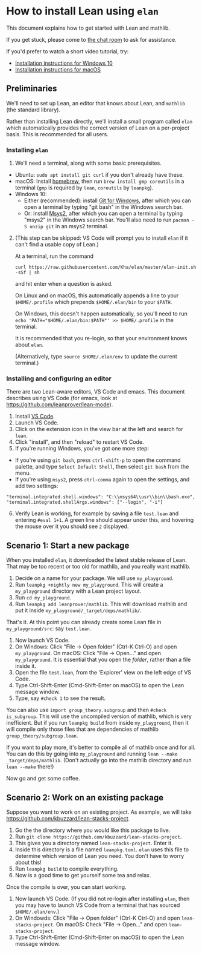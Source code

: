# How to install Lean using `elan`

This document explains how to get started with Lean and mathlib.

If you get stuck, please come to [the chat room](https://leanprover.zulipchat.com/) to ask for
assistance.

If you'd prefer to watch a short video tutorial, try:
* [Installation instructions for Windows 10](https://www.youtube.com/watch?v=2f_9Zetekd8)
* [Installation instructions for macOS](https://www.youtube.com/watch?v=k8U6YOK7c0M)

## Preliminaries

We'll need to set up Lean, an editor that knows about Lean, and `mathlib` (the standard library).

Rather than installing Lean directly, we'll install a small program called `elan` which
automatically provides the correct version of Lean on a per-project basis. This is recommended for
all users.

### Installing `elan`

1. We'll need a terminal, along with some basic prerequisites.
  * Ubuntu: `sudo apt install git curl` if you don't already have these.
  * macOS: Install [homebrew](https://brew.sh/), then run `brew install gmp coreutils` in a terminal
    (`gmp` is required by `lean`, `coreutils` by `leanpkg`).
  * Windows 10:
    * Either (recommended): install [Git for Windows](https://gitforwindows.org/), after which you
      can open a terminal by typing "git bash" in the Windows search bar.
    * Or: install [Msys2](https://www.msys2.org/), after which you can open a terminal by
      typing "msys2" in the Windows search bar. You'll also need to run `pacman -S unzip git` in
      an msys2 terminal.

2. (This step can be skipped: VS Code will prompt you to install `elan` if it can't find a
   usable copy of Lean.)

   At a terminal, run the command

   `curl https://raw.githubusercontent.com/Kha/elan/master/elan-init.sh -sSf | sh`

   and hit enter when a question is asked.

   On Linux and on macOS, this automatically appends a line to your `$HOME/.profile`
   which prepends `$HOME/.elan/bin` to your `$PATH`.

   On Windows, this doesn't happen automatically, so you'll need to run
   `echo 'PATH="$HOME/.elan/bin:$PATH"' >> $HOME/.profile` in the terminal.

   It is recommended that you re-login,
   so that your environment knows about `elan`.

   (Alternatively, type `source $HOME/.elan/env` to update the current terminal.)

### Installing and configuring an editor

There are two Lean-aware editors, VS Code and emacs.
This document describes using VS Code (for emacs, look at https://github.com/leanprover/lean-mode).

1. Install [VS Code](https://code.visualstudio.com/).
2. Launch VS Code.
3. Click on the extension icon in the view bar at the left
   and search for `lean`.
4. Click "install", and then "reload" to restart VS Code.
5. If you're running Windows, you've got one more step:
  * If you're using `git bash`, press `ctrl-shift-p` to open the command palette, and type
    `Select Default Shell`, then select `git bash` from the menu.
  * If you're using `msys2`, press `ctrl-comma` again to open the settings, and add two settings:
  ```
  "terminal.integrated.shell.windows": "C:\\msys64\\usr\\bin\\bash.exe",
  "terminal.integrated.shellArgs.windows": ["--login", "-i"]
  ```
6. Verify Lean is working, for example by saving a file `test.lean` and entering `#eval 1+1`.
   A green line should appear under this, and hovering the mouse over it you should see `2`
   displayed.

## Scenario 1: Start a new package

When you installed `elan`, it downloaded the latest stable release of Lean.
That may be too recent or too old for mathlib, and you really want mathlib.

1. Decide on a name for your package. We will use `my_playground`.
2. Run `leanpkg +nightly new my_playground`.
   This will create a `my_playground` directory with a Lean project layout.
3. Run `cd my_playground`.
4. Run `leanpkg add leanprover/mathlib`.
   This will download mathlib and put it inside `my_playground/_target/deps/mathlib/`.

That's it.
At this point you can already create some Lean file in `my_playground/src`:
say `test.lean`.

1. Now launch VS Code.
2. On Windows: Click "File -> Open folder" (Ctrl-K Ctrl-O) and open `my_playground`.
   On macOS: Click "File -> Open..." and open `my_playground`. It is essential that you open the *folder*, rather than a file inside it.
3. Open the file `test.lean`, from the 'Explorer' view on the left edge of VS Code.
4. Type Ctrl-Shift-Enter (Cmd-Shift-Enter on macOS) to open the Lean message window.
5. Type, say `#check 1` to see the result.

You can also use `import group_theory.subgroup` and then `#check is_subgroup`.
This will use the uncompiled version of mathlib, which is very inefficient.
But if you run `leanpkg build` from inside `my_playground`,
then it will compile only those files that are dependencies of
mathlib `group_theory/subgroup.lean`.

If you want to play more, it's better to compile all of mathlib
once and for all.
You can do this by going into `my_playground`
and running `lean --make _target/deps/mathlib`. (Don't actually go into the mathlib directory and
run `lean --make` there!)

Now go and get some coffee.

## Scenario 2: Work on an existing package

Suppose you want to work on an existing project.
As example, we will take https://github.com/kbuzzard/lean-stacks-project.

1. Go the the directory where you would like this package to live.
2. Run `git clone https://github.com/kbuzzard/lean-stacks-project`.
3. This gives you a directory named `lean-stacks-project`. Enter it.
4. Inside this directory is a file named `leanpkg.toml`.
   `elan` uses this file to determine which version of Lean you need.
   You don't have to worry about this!
5. Run `leanpkg build` to compile everything.
6. Now is a good time to get yourself some tea and relax.

Once the compile is over, you can start working.

1. Now launch VS Code.
   (If you did not re-login after installing `elan`,
   then you may have to launch VS Code from a terminal that has
   sourced `$HOME/.elan/env`.)
2. On Windowds: Click "File -> Open folder" (Ctrl-K Ctrl-O) and open `lean-stacks-project`.
   On macOS: Check "File -> Open..." and open `lean-stacks-project`.
3. Type Ctrl-Shift-Enter (Cmd-Shift-Enter on macOS) to open the Lean message window.
